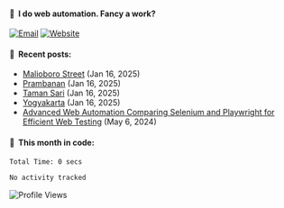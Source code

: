 #### 💼 &nbsp;I do web automation. Fancy a work?

[![Email][email-shield]][email-url]
[![Website][website-shield]][website-url]

#### 📰 &nbsp;Recent posts:

<!-- BLOG-POST-LIST:START -->
 - [Malioboro Street](https://odhyp.com/photo/malioboro/) (Jan 16, 2025)
 - [Prambanan](https://odhyp.com/photo/prambanan/) (Jan 16, 2025)
 - [Taman Sari](https://odhyp.com/photo/tamansari/) (Jan 16, 2025)
 - [Yogyakarta](https://odhyp.com/photo/yogyakarta/) (Jan 16, 2025)
 - [Advanced Web Automation Comparing Selenium and Playwright for Efficient Web Testing](https://odhyp.com/blog/advanced-web-automation-comparing-selenium-and-playwright-for-efficient-web-testing/) (May 6, 2024)
<!-- BLOG-POST-LIST:END -->

#### 📆 &nbsp;This month in code:

<!--START_SECTION:waka-->

```bash
Total Time: 0 secs

No activity tracked
```

<!--END_SECTION:waka-->

<!-- Profile Views Counter -->
![Profile Views](https://komarev.com/ghpvc/?username=odhyp&color=green&style=pixel&abbreviated=true)

<!-- LINKS & IMAGES -->
[email-shield]: https://img.shields.io/badge/send_email-black?style=for-the-badge&logo=gmail&logoColor=black&labelColor=white
[email-url]: mailto:pradhana.odhy@gmail.com
[website-shield]: https://img.shields.io/badge/visit_my_site-black?style=for-the-badge&logo=hugo&logoColor=black&labelColor=white
[website-url]: https://odhyp.com
